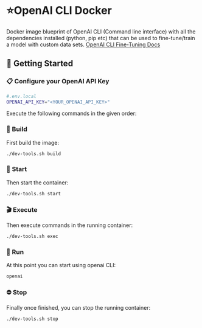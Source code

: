 # ⭐OpenAI CLI Docker

Docker image blueprint of OpenAI CLI (Command line interface) with all the dependencies installed (python, pip etc) that can be used to fine-tune/train a model with custom data sets. <a href="https://platform.openai.com/docs/guides/fine-tuning">OpenAI CLI Fine-Tuning Docs</a>

## 💫 Getting Started

### 📋	Configure your OpenAI API Key
``` bash
#.env.local
OPENAI_API_KEY="<YOUR_OPENAI_API_KEY>"
```


Execute the following commands in the given order:

### 🔨 Build
First build the image:
``` bash
./dev-tools.sh build
```

### 🚀 Start
Then start the container:
``` bash
./dev-tools.sh start
```

### 🎬 Execute
Then execute commands in the running container:
``` bash
./dev-tools.sh exec
```

### 🏃 Run
At this point you can start using openai CLI:
``` bash
openai
```

### ⛔ Stop
Finally once finished, you can stop the running container:
``` bash
./dev-tools.sh stop
```
